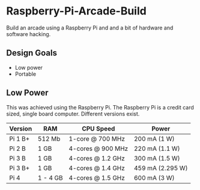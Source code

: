 # Raspberry-Pi-Arcade-Build
Build an arcade using a Raspberry Pi and and a bit of hardware and software hacking.<br>

## Design Goals
- Low power
- Portable


## Low Power
This was achieved using the Raspberry Pi. The Raspberry Pi is a credit card sized, single board computer. Different versions exist.


|Version|RAM |CPU Speed|Power|   
|-------|----|---------|-----|
|Pi 1 B+|512 Mb|1-core @ 700 MHz|200 mA (1 W)|
|Pi 2 B |1 GB|4-cores @ 900 MHz|220 mA (1.1 W)|   
|Pi 3 B |1 GB|4-cores @ 1.2 GHz|300 mA (1.5 W)|   
|Pi 3 B+|1 GB|4-cores @ 1.4 GHz|459 mA (2.295 W)| 
|Pi 4   |1 - 4 GB|4-cores @ 1.5 GHz|600 mA (3 W)|

